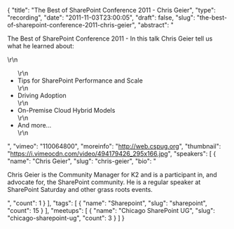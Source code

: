 {
  "title": "The Best of SharePoint Conference 2011 - Chris Geier",
  "type": "recording",
  "date": "2011-11-03T23:00:05",
  "draft": false,
  "slug": "the-best-of-sharepoint-conference-2011-chris-geier",
  "abstract": "<p>The Best of SharePoint Conference 2011 - In this talk Chris Geier tell us what he learned about:</p>\r\n<ul>\r\n<li>Tips for SharePoint Performance and Scale</li>\r\n<li>Driving Adoption</li>\r\n<li>On-Premise Cloud Hybrid Models</li>\r\n<li>And more...</li>\r\n</ul>",
  "vimeo": "110064800",
  "moreinfo": "http://web.cspug.org",
  "thumbnail": "https://i.vimeocdn.com/video/494179426_295x166.jpg",
  "speakers": [
    {
      "name": "Chris Geier",
      "slug": "chris-geier",
      "bio": "<p>Chris Geier is the Community Manager for K2 and is a participant in, and advocate for, the SharePoint community. He is a regular speaker at SharePoint Saturday and other grass roots events.</p>",
      "count": 1
    }
  ],
  "tags": [
    {
      "name": "Sharepoint",
      "slug": "sharepoint",
      "count": 15
    }
  ],
  "meetups": [
    {
      "name": "Chicago SharePoint UG",
      "slug": "chicago-sharepoint-ug",
      "count": 3
    }
  ]
}